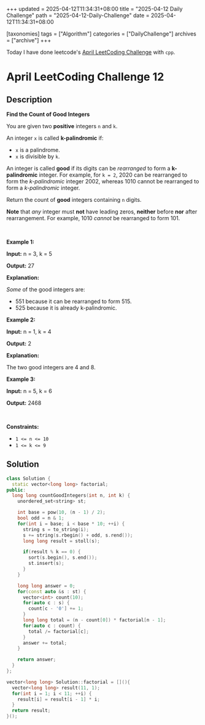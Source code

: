 +++
updated = 2025-04-12T11:34:31+08:00
title = "2025-04-12 Daily Challenge"
path = "2025-04-12-Daily-Challenge"
date = 2025-04-12T11:34:31+08:00

[taxonomies]
tags = ["Algorithm"]
categories = ["DailyChallenge"]
archives = ["archive"]
+++

Today I have done leetcode's [April LeetCoding Challenge](https://leetcode.com/problems/find-the-count-of-good-integers/) with `cpp`.

<!-- more -->

# April LeetCoding Challenge 12

## Description

**Find the Count of Good Integers**

<p>You are given two <strong>positive</strong> integers <code>n</code> and <code>k</code>.</p>

<p>An integer <code>x</code> is called <strong>k-palindromic</strong> if:</p>

<ul>
	<li><code>x</code> is a <span data-keyword="palindrome-integer">palindrome</span>.</li>
	<li><code>x</code> is divisible by <code>k</code>.</li>
</ul>

<p>An integer is called <strong>good</strong> if its digits can be <em>rearranged</em> to form a <strong>k-palindromic</strong> integer. For example, for <code>k = 2</code>, 2020 can be rearranged to form the <em>k-palindromic</em> integer 2002, whereas 1010 cannot be rearranged to form a <em>k-palindromic</em> integer.</p>

<p>Return the count of <strong>good</strong> integers containing <code>n</code> digits.</p>

<p><strong>Note</strong> that <em>any</em> integer must <strong>not</strong> have leading zeros, <strong>neither</strong> before <strong>nor</strong> after rearrangement. For example, 1010 <em>cannot</em> be rearranged to form 101.</p>

<p>&nbsp;</p>
<p><strong class="example">Example 1:</strong></p>

<div class="example-block">
<p><strong>Input:</strong> <span class="example-io">n = 3, k = 5</span></p>

<p><strong>Output:</strong> <span class="example-io">27</span></p>

<p><strong>Explanation:</strong></p>

<p><em>Some</em> of the good integers are:</p>

<ul>
	<li>551 because it can be rearranged to form 515.</li>
	<li>525 because it is already k-palindromic.</li>
</ul>
</div>

<p><strong class="example">Example 2:</strong></p>

<div class="example-block">
<p><strong>Input:</strong> <span class="example-io">n = 1, k = 4</span></p>

<p><strong>Output:</strong> <span class="example-io">2</span></p>

<p><strong>Explanation:</strong></p>

<p>The two good integers are 4 and 8.</p>
</div>

<p><strong class="example">Example 3:</strong></p>

<div class="example-block">
<p><strong>Input:</strong> <span class="example-io">n = 5, k = 6</span></p>

<p><strong>Output:</strong> <span class="example-io">2468</span></p>
</div>

<p>&nbsp;</p>
<p><strong>Constraints:</strong></p>

<ul>
	<li><code>1 &lt;= n &lt;= 10</code></li>
	<li><code>1 &lt;= k &lt;= 9</code></li>
</ul>


## Solution

``` cpp
class Solution {
  static vector<long long> factorial;
public:
  long long countGoodIntegers(int n, int k) {
    unordered_set<string> st;

    int base = pow(10, (n - 1) / 2);
    bool odd = n & 1;
    for(int i = base; i < base * 10; ++i) {
      string s = to_string(i);
      s += string(s.rbegin() + odd, s.rend());
      long long result = stoll(s);

      if(result % k == 0) {
        sort(s.begin(), s.end());
        st.insert(s);
      }
    }

    long long answer = 0;
    for(const auto &s : st) {
      vector<int> count(10);
      for(auto c : s) {
        count[c - '0'] += 1;
      }
      long long total = (n - count[0]) * factorial[n - 1];
      for(auto c : count) {
        total /= factorial[c];
      }
      answer += total;
    }

    return answer;
  }
};

vector<long long> Solution::factorial = [](){
  vector<long long> result(11, 1);
  for(int i = 1; i < 11; ++i) {
    result[i] = result[i - 1] * i;
  }
  return result;
}();
```
